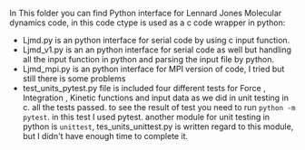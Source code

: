 In This folder you can find Python interface for Lennard Jones Molecular dynamics code, in this code ctype is used as a c code wrapper in python:

- Ljmd.py is an python interface for serial code by using c input function.
- Ljmd_v1.py is an an python interface for serial code as well but handling all the input function in python and parsing the input file by python.
- Ljmd_mpi.py is an python interface for MPI version of code, I tried but still there is some problems
- test_units_pytest.py file is included four different tests for Force , Integration , Kinetic functions and input data as we did in unit testing in c. all the tests passed. to see the result of test you need to run `python -m pytest`. in this test I used pytest. another module for unit testing in python is `unittest`, tes_units_unittest.py is written regard to this module, but I didn't have enough time to complete it.